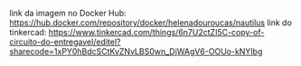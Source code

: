 link da imagem no Docker Hub: https://hub.docker.com/repository/docker/helenadouroucas/nautilus
link do tinkercad: https://www.tinkercad.com/things/6n7U2ctZI5C-copy-of-circuito-do-entregavel/editel?sharecode=1xPY0hBdcSCtKvZNvLBS0wn_DjWAgV6-OOUo-kNYIbg
